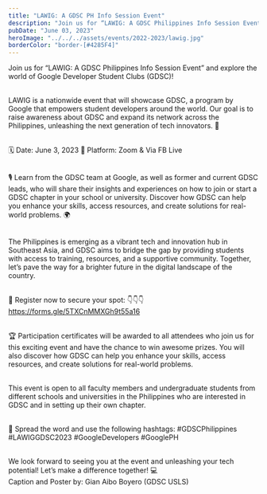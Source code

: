 ```yaml
---
title: "LAWIG: A GDSC PH Info Session Event"
description: "Join us for “LAWIG: A GDSC Philippines Info Session Event” and explore the world of Google Developer Student Clubs (GDSC)!"
pubDate: "June 03, 2023"
heroImage: "../../../assets/events/2022-2023/lawig.jpg"
borderColor: "border-[#4285F4]"
---
```


Join us for “LAWIG: A GDSC Philippines Info Session Event” and explore the world of Google Developer Student Clubs (GDSC)! <br /><br />

LAWIG is a nationwide event that will showcase GDSC, a program by Google that empowers student developers around the world. Our goal is to raise awareness about GDSC and expand its network across the Philippines, unleashing the next generation of tech innovators. 🚀 <br /><br />

🗓️ Date: June 3, 2023 📍 Platform: Zoom & Via FB Live <br /><br />

🎙️ Learn from the GDSC team at Google, as well as former and current GDSC leads, who will share their insights and experiences on how to join or start a GDSC chapter in your school or university. Discover how GDSC can help you enhance your skills, access resources, and create solutions for real-world problems. 🌍 <br /><br />

The Philippines is emerging as a vibrant tech and innovation hub in Southeast Asia, and GDSC aims to bridge the gap by providing students with access to training, resources, and a supportive community. Together, let’s pave the way for a brighter future in the digital landscape of the country. <br /><br />

🔗 Register now to secure your spot: 👇👇👇 <br />
https://forms.gle/5TXCnMMXGh9t55a16 <br /><br />

🏆 Participation certificates will be awarded to all attendees who join us for this exciting event and have the chance to win awesome prizes. You will also discover how GDSC can help you enhance your skills, access resources, and create solutions for real-world problems. <br /><br />

This event is open to all faculty members and undergraduate students from different schools and universities in the Philippines who are interested in GDSC and in setting up their own chapter. <br /><br />

📣 Spread the word and use the following hashtags: #GDSCPhilippines #LAWIGGDSC2023 #GoogleDevelopers #GooglePH <br /><br />

We look forward to seeing you at the event and unleashing your tech potential! Let’s make a difference together! 💻 <br />
Caption and Poster by: Gian Aibo Boyero (GDSC USLS)
